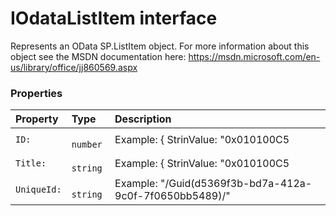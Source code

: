 # IOdataListItem interface

Represents an OData SP.ListItem object. For more information about this object 
see the MSDN documentation here: 
https://msdn.microsoft.com/en-us/library/office/jj860569.aspx



### Properties

| Property	   | Type	| Description|
|:-------------|:-------|:-----------|
|`ID:`      |` number` | Example: { StrinValue: "0x010100C5 |
|`Title:`      |` string` | Example: { StrinValue: "0x010100C5 |
|`UniqueId:`      |` string` | Example: "/Guid(d5369f3b-bd7a-412a-9c0f-7f0650bb5489)/" |




